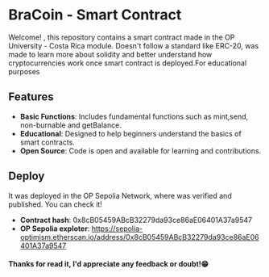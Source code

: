# BraCoin  - Smart Contract

Welcome! , this repository contains a smart contract made in the OP University - Costa Rica module. Doesn't follow a standard like ERC-20, was made to learn more about solidity and better understand how cryptocurrencies work once smart contract is deployed.For educational purposes

## Features

- **Basic Functions**: Includes fundamental functions such as mint,send, non-burnable and getBalance.
- **Educational**: Designed to help beginners understand the basics of smart contracts.
- **Open Source**: Code is open and available for learning and contributions.

## Deploy
It was deployed in the OP Sepolia Network, where was verified and published. You can check it!
- **Contract hash**: 0x8cB05459ABcB32279da93ce86aE06401A37a9547
- **OP Sepolia exploter**: https://sepolia-optimism.etherscan.io/address/0x8cB05459ABcB32279da93ce86aE06401A37a9547


#### Thanks for read it, I'd appreciate any feedback or doubt!😁
